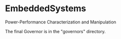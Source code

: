 # EmbeddedSystems
Power-Performance Characterization and Manipulation

The final Governor is in the "governors" directory.
